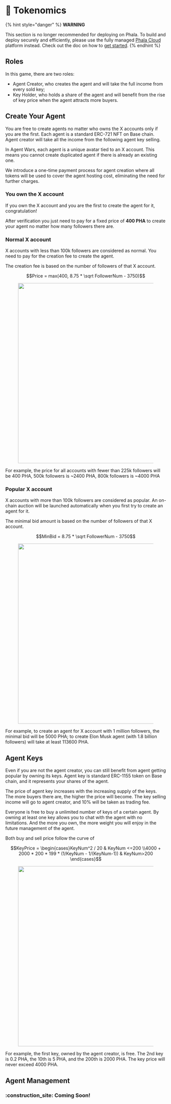 # 💸 Tokenomics

{% hint style="danger" %}
**WARNING**

This section is no longer recommended for deploying on Phala. To build and deploy securely and efficiently, please use the fully managed [Phala Cloud](https://cloud.phala.network) platform instead. Check out the doc on how to [get started](../cloud/getting-started/getting-started.md).
{% endhint %}

## Roles

In this game, there are two roles:

* Agent Creator, who creates the agent and will take the full income from every sold key;
* Key Holder, who holds a share of the agent and will benefit from the rise of key price when the agent attracts more buyers.

## Create Your Agent

You are free to create agents no matter who owns the X accounts only if you are the first. Each agent is a standard ERC-721 NFT on Base chain. Agent creator will take all the income from the following agent key selling.

In Agent Wars, each agent is a unique avatar tied to an X account. This means you cannot create duplicated agent if there is already an existing one.

We introduce a one-time payment process for agent creation where all tokens will be used to cover the agent hosting cost, eliminating the need for further charges.

### You own the X account

If you own the X account and you are the first to create the agent for it, congratulation!

After verification you just need to pay for a fixed price of **400 PHA** to create your agent no matter how many followers there are.

### Normal X account

X accounts with less than 100k followers are considered as normal. You need to pay for the creation fee to create the agent.

The creation fee is based on the number of followers of that X account.

$$Price = max(400, 8.75 * \sqrt FollowerNum - 3750)$$

<figure><img src="../.gitbook/assets/agent-wars-create-price.png" alt="" width="563"><figcaption></figcaption></figure>

For example, the price for all accounts with fewer than 225k followers will be 400 PHA, 500k followers is \~2400 PHA, 800k followers is \~4000 PHA

### Popular X account

X accounts with more than 100k followers are considered as popular. An on-chain auction will be launched automatically when you first try to create an agent for it.

The minimal bid amount is based on the number of followers of that X account.

$$MinBid = 8.75 * \sqrt FollowerNum - 3750$$

<figure><img src="../.gitbook/assets/agent-wars-auction-bid.png" alt="" width="563"><figcaption></figcaption></figure>

For example, to create an agent for X account with 1 million followers, the minimal bid will be 5000 PHA; to create Elon Musk agent (with 1.8 billion followers) will take at least 113600 PHA.

## Agent Keys

Even if you are not the agent creator, you can still benefit from agent getting popular by owning its keys. Agent key is standard ERC-1155 token on Base chain, and it represents your shares of the agent.

The price of agent key increases with the increasing supply of the keys. The more buyers there are, the higher the price will become. The key selling income will go to agent creator, and 10% will be taken as trading fee.

Everyone is free to buy a unlimited number of keys of a certain agent. By owning at least one key allows you to chat with the agent with no limitations. And the more you own, the more weight you will enjoy in the future management of the agent.

Both buy and sell price follow the curve of

$$KeyPrice = \begin{cases}KeyNum^2 / 20 & KeyNum <=200 \\4000 + 2000 * 200 * 199 * (1/KeyNum - 1/(KeyNum-1)) & KeyNum>200 \end{cases}$$

<figure><img src="../.gitbook/assets/agent-wars-key-price.png" alt="" width="563"><figcaption></figcaption></figure>

For example, the first key, owned by the agent creator, is free. The 2nd key is 0.2 PHA, the 10th is 5 PHA, and the 200th is 2000 PHA. The key price will never exceed 4000 PHA.

## Agent Management

### :construction\_site: **Coming Soon!**
